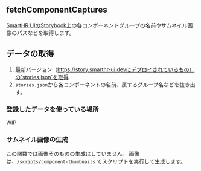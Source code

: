 ## fetchComponentCaptures

[SmartHR UIのStorybook](https://story.smarthr-ui.dev/)上の各コンポーネントグループの名前やサムネイル画像のパスなどを取得します。

## データの取得

1. 最新バージョン（https://story.smarthr-ui.devにデプロイされているもの）の`stories.json`を取得
2. `stories.json`から各コンポーネントの名前、属するグループ名などを抜き出す。

### 登録したデータを使っている場所

WIP

### サムネイル画像の生成

この関数では画像そのものの生成はしていません。
画像は、`/scripts/component-thumbnails` でスクリプトを実行して生成します。

